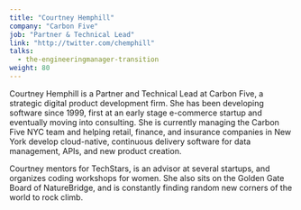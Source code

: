 ```yaml
---
title: "Courtney Hemphill"
company: "Carbon Five"
job: "Partner & Technical Lead"
link: "http://twitter.com/chemphill"
talks:
  - the-engineeringmanager-transition
weight: 80
---
```


Courtney Hemphill is a Partner and Technical Lead at Carbon Five, a strategic digital product development firm. She has been developing software since 1999, first at an early stage e-commerce startup and eventually moving into consulting. She is currently managing the Carbon Five NYC team and helping retail, finance, and insurance companies in New York develop cloud-native, continuous delivery software for data management, APIs, and new product creation.

Courtney mentors for TechStars, is an advisor at several startups, and organizes coding workshops for women. She also sits on the Golden Gate Board of NatureBridge, and is constantly finding random new corners of the world to rock climb.
